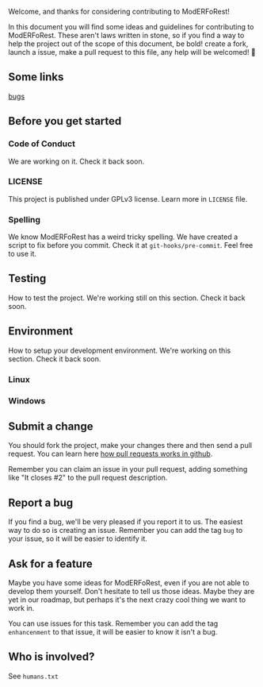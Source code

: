 Welcome, and thanks for considering contributing to ModERFoRest!

In this document you will find some ideas and guidelines for contributing to ModERFoRest. These aren't laws written in stone, so if you find a way to help the project out of the scope of this document, be bold! create a fork, launch a issue, make a pull request to this file, any help will be welcomed! :tada:

## Some links

[bugs](http://github.com/cafervero/ModERFoRest/issues)  

## Before you get started
### Code of Conduct
We are working on it. Check it back soon.

### LICENSE
This project is published under GPLv3 license. Learn more in `LICENSE` file.

### Spelling
We know ModERFoRest has a <stroke>weird</stroke> tricky spelling. We have created a script to fix before you commit. Check it at `git-hooks/pre-commit`. Feel free to use it.

## Testing

How to test the project. We're working still on this section. Check it back soon.

## Environment

How to setup your development environment. We're working on this section. Check it back soon.

### Linux

### Windows

## Submit a change
You should fork the project, make your changes there and then send a pull request. You can learn here [how pull requests works in github](https://help.github.com/articles/using-pull-requests/).

Remember you can claim an issue in your pull request, adding something like "It closes #2" to the pull request description.

## Report a bug
If you find a bug, we'll be very pleased if you report it to us. The easiest way to do so is creating an issue. Remember you can add the tag `bug` to your issue, so it will be easier to identify it.

## Ask for a feature
Maybe you have some ideas for ModERFoRest, even if you are not able to develop them yourself. Don't hesitate to tell us those ideas. Maybe they are yet in our
roadmap, but perhaps it's the next crazy cool thing we want to work in.

You can use issues for this task. Remember you can add the tag `enhancenment` to that issue, it will be easier to know it isn't a bug.

## Who is involved?
See `humans.txt`

